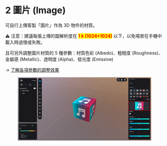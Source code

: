 # 2 圖片 (Image)

可自行上傳客製「圖片」作為 3D 物件的材質。

⚠️ 注意：建議每張上傳的圖解析度在 <mark style="color:red;">**1 k (1024\*1024)**</mark> 以下，以免場景在手機中載入時過慢或失敗。

且可另外調整圖片材質的 5 種參數：材質色彩 (Albedo)、粗糙度 (Roughness)、金屬感 (Metallic)、透明度 (Alpha)、發光度 (Emissive)

\-> [了解各項參數的調整效果](yu-she-zhi-default.md)

<figure><img src="../../../../.gitbook/assets/Frame 162.png" alt=""><figcaption></figcaption></figure>
